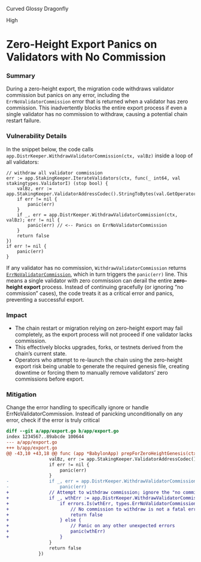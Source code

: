 Curved Glossy Dragonfly

High

# Zero-Height Export Panics on Validators with No Commission

### Summary 
During a zero-height export, the migration code withdraws validator commission but panics on any error, including the `ErrNoValidatorCommission` error that is returned when a validator has zero commission. This inadvertently blocks the entire export process if even a single validator has no commission to withdraw, causing a potential chain restart failure.

### Vulnerability Details
In the snippet below, the code calls `app.DistrKeeper.WithdrawValidatorCommission(ctx, valBz)` inside a loop of all validators:
```golang
// withdraw all validator commission
err := app.StakingKeeper.IterateValidators(ctx, func(_ int64, val stakingtypes.ValidatorI) (stop bool) {
    valBz, err := app.StakingKeeper.ValidatorAddressCodec().StringToBytes(val.GetOperator())
    if err != nil {
        panic(err)
    }
    if _, err = app.DistrKeeper.WithdrawValidatorCommission(ctx, valBz); err != nil {
        panic(err) // <-- Panics on ErrNoValidatorCommission
    }
    return false
})
if err != nil {
    panic(err)
}
```
If any validator has no commission, `WithdrawValidatorCommission` returns [`ErrNoValidatorCommission`](https://github.com/cosmos/cosmos-sdk/blob/0a98b65b24900a0e608866c78f172cf8e4140aea/x/distribution/keeper/keeper.go#L243), which in turn triggers the `panic(err)` line. This means a single validator with zero commission can derail the entire **zero-height export** process. Instead of continuing gracefully (or ignoring “no commission” cases), the code treats it as a critical error and panics, preventing a successful export.

### Impact
- The chain restart or migration relying on zero-height export may fail completely, as the export process will not proceed if one validator lacks commission.
- This effectively blocks upgrades, forks, or testnets derived from the chain’s current state.
- Operators who attempt to re-launch the chain using the zero-height export risk being unable to generate the required genesis file, creating downtime or forcing them to manually remove validators’ zero commissions before export.

### Mitigation
Change the error handling to specifically ignore or handle ErrNoValidatorCommission. Instead of panicking unconditionally on any error, check if the error is truly critical

```diff
diff --git a/app/export.go b/app/export.go
index 1234567..89abcde 100644
--- a/app/export.go
+++ b/app/export.go
@@ -43,10 +43,18 @@ func (app *BabylonApp) prepForZeroHeightGenesis(ctx sdk.Context, jailAllowedAdd
                valBz, err := app.StakingKeeper.ValidatorAddressCodec().StringToBytes(val.GetOperator())
                if err != nil {
                    panic(err)
                }
-               if _, err = app.DistrKeeper.WithdrawValidatorCommission(ctx, valBz); err != nil {
-                   panic(err)
+               // Attempt to withdraw commission; ignore the "no commission" error
+               if _, wthErr := app.DistrKeeper.WithdrawValidatorCommission(ctx, valBz); wthErr != nil {
+                   if errors.Is(wthErr, types.ErrNoValidatorCommission) {
+                       // No commission to withdraw is not a fatal error, skip
+                       return false
+                   } else {
+                       // Panic on any other unexpected errors
+                       panic(wthErr)
+                   }
                }
                return false
            })

```


